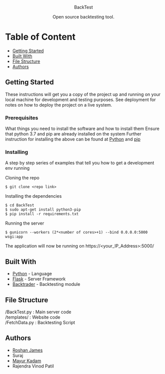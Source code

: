
<p align="center">BackTest</p>
<p align="center">Open source backtesting tool.</p>

# Table of Content
+ [Getting Started](#getting_started)
+ [Built With](#built_with)
+ [File Structure](#file_structure)
+ [Authors](#authors)


## Getting Started<a name="getting_started"></a>

These instructions will get you a copy of the project up and running on your local machine for development and testing purposes. See deployment for notes on how to deploy the project on a live system.

### Prerequisites

What things you need to install the software and how to install them
Ensure that python 3.7 and pip are already installed on the system
Further instruction for installing the above can be found at [Python](https://www.python.org/downloads/) and [pip](https://pip.pypa.io/en/stable/installing/)

### Installing

A step by step series of examples that tell you how to get a development env running

Cloning the repo
```
$ git clone <repo link>
```
Installing the dependencies
```
$ cd BackTest
$ sudo apt-get install python3-pip
$ pip install -r requirements.txt
```
Running the server
```
$ gunicorn --workers (2*<number of cores>+1) --bind 0.0.0.0:5000 wsgi:app
```
The application will now be running on https://<your_IP_Address>:5000/

## Built With<a name="built_with"></a>
+ [Python](https://www.python.org/) - Language
+ [Flask](https://palletsprojects.com/p/flask/) - Server Framework
+ [Backtrader](https://www.backtrader.com/) - Backtesting module

## File Structure <a name="file_structure"></a>
/BackTest.py  : Main server code <br>
/templates/  : Website code <br>
/FetchData.py     : Backtesting Script <br>

## Authors<a name="authors"></a>
+ [Roshan James](https://github.com/sephiroth7712) <br>
+ Suraj <br>
+ [Mayur Kadam](https://github.com/mayurkadampro) <br>
+ Rajendra Vinod Patil<br>
